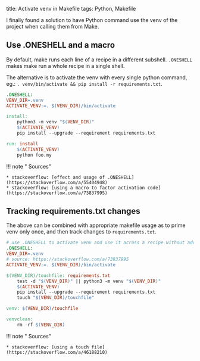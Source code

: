 title: Activate venv in Makefile
tags: Python, Makefile

I finally found a solution to have Python command use the venv of the project when calling them from Make.

## Use .ONESHELL and a macro

By default, make runs each line of a recipe in a different subshell. `.ONESHELL` makes make run a whole recipe in a single shell.

The alternative is to activate the venv with every single python command, eg.: `. venv/bin/activate && pip install -r requirements.txt`.

```makefile
.ONESHELL:
VENV_DIR=.venv
ACTIVATE_VENV:=. $(VENV_DIR)/bin/activate

install: 
    python3 -m venv "$(VENV_DIR)"
	$(ACTIVATE_VENV)
	pip install --upgrade --requirement requirements.txt

run: install
    $(ACTIVATE_VENV)
    python foo.my
```

!!! note " Sources"

    * stackoverflow: [effect and usage of .ONESHELL](https://stackoverflow.com/a/55404948)
    * stackoverflow: [using a macro to factor activation code](https://stackoverflow.com/a/73837995)

## Tracking requirements.txt changes

The above can be combined with appropriate makefile usage as to prime venv only once, and then track changes to `requirements.txt`.

```makefile
# use .ONESHELL to activate venv and use it across a recipe without adding it before each command (source: https://stackoverflow.com/a/55404948)
.ONESHELL:
VENV_DIR=.venv
# source: https://stackoverflow.com/a/73837995
ACTIVATE_VENV:=. $(VENV_DIR)/bin/activate

$(VENV_DIR)/touchfile: requirements.txt
	test -d "$(VENV_DIR)" || python3 -m venv "$(VENV_DIR)"
	$(ACTIVATE_VENV)
	pip install --upgrade --requirement requirements.txt
	touch "$(VENV_DIR)/touchfile"

venv: $(VENV_DIR)/touchfile

venvclean:
	rm -rf $(VENV_DIR)
```

!!! note " Sources"

    * stackoverflow: [using a touch file](https://stackoverflow.com/a/46188210)
